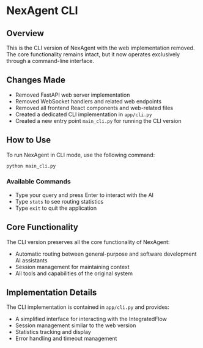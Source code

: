 # NexAgent CLI

## Overview
This is the CLI version of NexAgent with the web implementation removed. The core functionality remains intact, but it now operates exclusively through a command-line interface.

## Changes Made
- Removed FastAPI web server implementation
- Removed WebSocket handlers and related web endpoints
- Removed all frontend React components and web-related files
- Created a dedicated CLI implementation in `app/cli.py`
- Created a new entry point `main_cli.py` for running the CLI version

## How to Use
To run NexAgent in CLI mode, use the following command:

```bash
python main_cli.py
```

### Available Commands
- Type your query and press Enter to interact with the AI
- Type `stats` to see routing statistics
- Type `exit` to quit the application

## Core Functionality
The CLI version preserves all the core functionality of NexAgent:
- Automatic routing between general-purpose and software development AI assistants
- Session management for maintaining context
- All tools and capabilities of the original system

## Implementation Details
The CLI implementation is contained in `app/cli.py` and provides:
- A simplified interface for interacting with the IntegratedFlow
- Session management similar to the web version
- Statistics tracking and display
- Error handling and timeout management